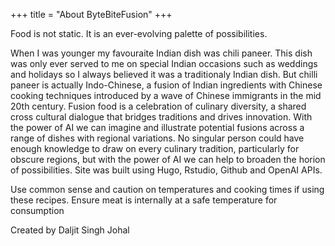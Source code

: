 +++
title = "About ByteBiteFusion"
+++

Food is not static. It is an ever-evolving palette of possibilities. 

When I was younger my favouraite Indian dish was chili paneer. This dish was only ever served to me on special Indian occasions such as weddings and holidays so I always believed it was a traditionaly Indian dish. But chilli paneer is actually Indo-Chinese, a fusion of Indian ingredients with Chinese cooking techniques introduced by a wave of Chinese immigrants in the mid 20th century. Fusion food is a celebration of culinary diversity, a shared cross cultural dialogue that bridges traditions and drives innovation. With the power of AI we can imagine and illustrate potential fusions across a range of dishes with regional variations. No singular person could have enough knowledge to draw on every culinary tradition, particularly for obscure regions, but with the power of AI we can help to broaden the horion of possibilities. Site was built using Hugo, Rstudio, Github and OpenAI APIs. 

Use common sense and caution on temperatures and cooking times if using these recipes. Ensure meat is internally at a safe temperature for consumption

Created by Daljit Singh Johal